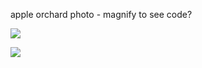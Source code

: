 apple orchard photo - magnify to see code?

![](https://i.imgur.com/e4UFDro.png)

![](https://i.imgur.com/ojQLqvd.jpeg)